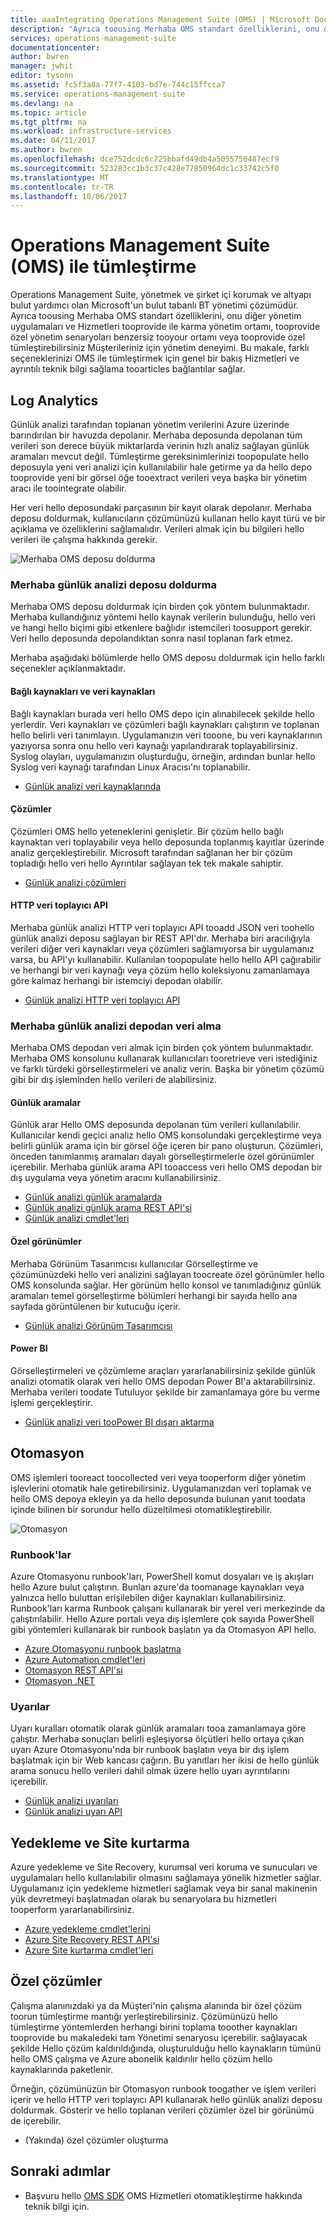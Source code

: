 ```yaml
---
title: aaaIntegrating Operations Management Suite (OMS) | Microsoft Docs
description: "Ayrıca toousing Merhaba OMS standart özelliklerini, onu diğer yönetim uygulamaları ve Hizmetleri tooprovide ile karma yönetim ortamı, tooprovide özel yönetim senaryoları benzersiz tooyour ortamı veya tooprovide özel tümleştirebilirsiniz Müşterileriniz için yönetim deneyimi.  Bu makalede farklı seçeneklerinizi OMS ile tümleştirmek için genel bir bakış sağlar ve ayrıntılı teknik bilgi sağlama tooarticles bağlar."
services: operations-management-suite
documentationcenter: 
author: bwren
manager: jwhit
editor: tysonn
ms.assetid: fc5f3a8a-77f7-4103-bd7e-744c15ffcca7
ms.service: operations-management-suite
ms.devlang: na
ms.topic: article
ms.tgt_pltfrm: na
ms.workload: infrastructure-services
ms.date: 04/11/2017
ms.author: bwren
ms.openlocfilehash: dce752dcdc6c725bbafd49db4a5055750487ecf9
ms.sourcegitcommit: 523283cc1b3c37c428e77850964dc1c33742c5f0
ms.translationtype: MT
ms.contentlocale: tr-TR
ms.lasthandoff: 10/06/2017
---
```

# <a name="integrating-with-operations-management-suite-oms"></a>Operations Management Suite (OMS) ile tümleştirme
Operations Management Suite, yönetmek ve şirket içi korumak ve altyapı bulut yardımcı olan Microsoft'un bulut tabanlı BT yönetimi çözümüdür.  Ayrıca toousing Merhaba OMS standart özelliklerini, onu diğer yönetim uygulamaları ve Hizmetleri tooprovide ile karma yönetim ortamı, tooprovide özel yönetim senaryoları benzersiz tooyour ortamı veya tooprovide özel tümleştirebilirsiniz Müşterileriniz için yönetim deneyimi.  Bu makale, farklı seçeneklerinizi OMS ile tümleştirmek için genel bir bakış Hizmetleri ve ayrıntılı teknik bilgi sağlama tooarticles bağlantılar sağlar. 

## <a name="log-analytics"></a>Log Analytics
Günlük analizi tarafından toplanan yönetim verilerini Azure üzerinde barındırılan bir havuzda depolanır.  Merhaba deposunda depolanan tüm verileri son derece büyük miktarlarda verinin hızlı analiz sağlayan günlük aramaları mevcut değil.  Tümleştirme gereksinimlerinizi toopopulate hello deposuyla yeni veri analizi için kullanılabilir hale getirme ya da hello depo tooprovide yeni bir görsel öğe tooextract verileri veya başka bir yönetim aracı ile toointegrate olabilir.

Her veri hello deposundaki parçasının bir kayıt olarak depolanır.  Merhaba deposu doldurmak, kullanıcıların çözümünüzü kullanan hello kayıt türü ve bir açıklama ve özelliklerini sağlamalıdır.  Verileri almak için bu bilgileri hello verileri ile çalışma hakkında gerekir.

![Merhaba OMS deposu doldurma](media/operations-management-suite-integration/repository.png)

### <a name="populate-hello-log-analytics-repository"></a>Merhaba günlük analizi deposu doldurma
Merhaba OMS deposu doldurmak için birden çok yöntem bulunmaktadır.  Merhaba kullandığınız yöntemi hello kaynak verilerin bulunduğu, hello veri ve hangi hello biçimi gibi etkenlere bağlıdır istemcileri toosupport gerekir.  Veri hello deposunda depolandıktan sonra nasıl toplanan fark etmez.

Merhaba aşağıdaki bölümlerde hello OMS deposu doldurmak için hello farklı seçenekler açıklanmaktadır.

#### <a name="connected-sources-and-data-sources"></a>Bağlı kaynakları ve veri kaynakları
Bağlı kaynakları burada veri hello OMS depo için alınabilecek şekilde hello yerlerdir.  Veri kaynakları ve çözümleri bağlı kaynakları çalıştırın ve toplanan hello belirli veri tanımlayın.  Uygulamanızın veri tooone, bu veri kaynaklarının yazıyorsa sonra onu hello veri kaynağı yapılandırarak toplayabilirsiniz.  Syslog olayları, uygulamanızın oluşturduğu, örneğin, ardından bunlar hello Syslog veri kaynağı tarafından Linux Aracısı'nı toplanabilir.

* [Günlük analizi veri kaynaklarında](../log-analytics/log-analytics-data-sources.md)

#### <a name="solutions"></a>Çözümler
Çözümleri OMS hello yeteneklerini genişletir.  Bir çözüm hello bağlı kaynaktan veri toplayabilir veya hello deposunda toplanmış kayıtlar üzerinde analiz gerçekleştirebilir.  Microsoft tarafından sağlanan her bir çözüm topladığı hello veri hello Ayrıntılar sağlayan tek tek makale sahiptir.

* [Günlük analizi çözümleri](../log-analytics/log-analytics-add-solutions.md)

#### <a name="http-data-collector-api"></a>HTTP veri toplayıcı API
Merhaba günlük analizi HTTP veri toplayıcı API tooadd JSON veri toohello günlük analizi deposu sağlayan bir REST API'dır.  Merhaba biri aracılığıyla verileri diğer veri kaynakları veya çözümleri sağlamıyorsa bir uygulamanız varsa, bu API'yı kullanabilir.  Kullanılan toopopulate hello hello API çağırabilir ve herhangi bir veri kaynağı veya çözüm hello koleksiyonu zamanlamaya göre kalmaz herhangi bir istemciyi depodan olabilir.

* [Günlük analizi HTTP veri toplayıcı API](../log-analytics/log-analytics-data-collector-api.md)

### <a name="retrieve-data-from-hello-log-analytics-repository"></a>Merhaba günlük analizi depodan veri alma
Merhaba OMS depodan veri almak için birden çok yöntem bulunmaktadır.  Merhaba OMS konsolunu kullanarak kullanıcıları tooretrieve veri istediğiniz ve farklı türdeki görselleştirmeleri ve analiz verin.  Başka bir yönetim çözümü gibi bir dış işleminden hello verileri de alabilirsiniz.

#### <a name="log-searches"></a>Günlük aramalar
Günlük arar Hello OMS deposunda depolanan tüm verileri kullanılabilir.  Kullanıcılar kendi geçici analiz hello OMS konsolundaki gerçekleştirme veya belirli günlük arama için bir görsel öğe içeren bir pano oluşturun.  Çözümleri, önceden tanımlanmış aramaları dayalı görselleştirmelerle özel görünümler içerebilir.  Merhaba günlük arama API tooaccess veri hello OMS depodan bir dış uygulama veya yönetim aracını kullanabilirsiniz.  

* [Günlük analizi günlük aramalarda](../log-analytics/log-analytics-log-searches.md)
* [Günlük analizi günlük arama REST API'si](../log-analytics/log-analytics-log-search-api.md)
* [Günlük analizi cmdlet'leri](https://msdn.microsoft.com/library/mt188224.aspx)

#### <a name="custom-views"></a>Özel görünümler
Merhaba Görünüm Tasarımcısı kullanıcılar Görselleştirme ve çözümünüzdeki hello veri analizini sağlayan toocreate özel görünümler hello OMS konsolunda sağlar.  Her görünüm hello konsol ve tanımladığınız günlük aramaları temel görselleştirme bölümleri herhangi bir sayıda hello ana sayfada görüntülenen bir kutucuğu içerir.

* [Günlük analizi Görünüm Tasarımcısı](../log-analytics/log-analytics-view-designer.md)

#### <a name="power-bi"></a>Power BI
Görselleştirmeleri ve çözümleme araçları yararlanabilirsiniz şekilde günlük analizi otomatik olarak veri hello OMS depodan Power BI'a aktarabilirsiniz.  Merhaba verileri toodate Tutuluyor şekilde bir zamanlamaya göre bu verme işlemi gerçekleştirir. 

* [Günlük analizi veri tooPower BI dışarı aktarma](../log-analytics/log-analytics-powerbi.md)

## <a name="automation"></a>Otomasyon
OMS işlemleri tooreact toocollected veri veya tooperform diğer yönetim işlevlerini otomatik hale getirebilirsiniz.  Uygulamanızdan veri toplamak ve hello OMS depoya ekleyin ya da hello deposunda bulunan yanıt toodata içinde bilinen bir sorundur hello düzeltilmesi otomatikleştirebilir. 

![Otomasyon](media/operations-management-suite-integration/automate.png)

### <a name="runbooks"></a>Runbook'lar
Azure Otomasyonu runbook'ları, PowerShell komut dosyaları ve iş akışları hello Azure bulut çalıştırın.  Bunları azure'da toomanage kaynakları veya yalnızca hello buluttan erişilebilen diğer kaynakları kullanabilirsiniz.  Runbook'ları karma Runbook çalışanı kullanarak bir yerel veri merkezinde da çalıştırılabilir.  Hello Azure portalı veya dış işlemlere çok sayıda PowerShell gibi yöntemleri kullanarak bir runbook başlatın ya da Otomasyon API hello.

* [Azure Otomasyonu runbook başlatma](../automation/automation-starting-a-runbook.md)
* [Azure Automation cmdlet'leri](https://msdn.microsoft.com/library/dn690262.aspx)
* [Otomasyon REST API'si](https://msdn.microsoft.com/library/mt662285.aspx)
* [Otomasyon .NET](https://msdn.microsoft.com//library/mt465763.aspx)

### <a name="alerts"></a>Uyarılar
Uyarı kuralları otomatik olarak günlük aramaları tooa zamanlamaya göre çalıştır.  Merhaba sonuçları belirli eşleşiyorsa ölçütleri hello ortaya çıkan uyarı Azure Otomasyonu'nda bir runbook başlatın veya bir dış işlem başlatmak için bir Web kancası çağırın.  Bu yanıtları her ikisi de hello günlük arama sonucu hello verileri dahil olmak üzere hello uyarı ayrıntılarını içerebilir.

* [Günlük analizi uyarıları](../log-analytics/log-analytics-alerts.md)
* [Günlük analizi uyarı API](../log-analytics/log-analytics-api-alerts.md)

## <a name="backup-and-site-recovery"></a>Yedekleme ve Site kurtarma
Azure yedekleme ve Site Recovery, kurumsal veri koruma ve sunucuları ve uygulamaları hello kullanılabilir olmasını sağlamaya yönelik hizmetler sağlar.  Uygulamanız için yedekleme hizmetleri sağlamak veya bir sanal makinenin yük devretmeyi başlatmadan olarak bu senaryolara bu hizmetleri tooperform yararlanabilirsiniz.

* [Azure yedekleme cmdlet'lerini](https://msdn.microsoft.com/library/mt619253.aspx)
* [Azure Site Recovery REST API'si](https://msdn.microsoft.com/library/azure/mt750497.aspx)
* [Azure Site kurtarma cmdlet'leri](https://msdn.microsoft.com/library/mt637930.aspx)

## <a name="custom-solutions"></a>Özel çözümler
Çalışma alanınızdaki ya da Müşteri'nin çalışma alanında bir özel çözüm toorun tümleştirme mantığı yerleştirebilirsiniz.  Çözümünüzü hello tümleştirme yöntemlerden herhangi birini toplama tooother kaynakları tooprovide bu makaledeki tam Yönetimi senaryosu içerebilir.  sağlayacak şekilde Hello çözüm kaldırıldığında, oluşturulduğu hello kaynakların tümünü hello OMS çalışma ve Azure abonelik kaldırılır hello çözüm hello kaynaklarında paketlenir.

Örneğin, çözümünüzün bir Otomasyon runbook toogather ve işlem verileri içerir ve hello HTTP veri toplayıcı API kullanarak hello günlük analizi deposu doldurmak.  Gösterir ve hello toplanan verileri çözümler özel bir görünümü de içerebilir.  

* (Yakında) özel çözümler oluşturma    

## <a name="next-steps"></a>Sonraki adımlar
* Başvuru hello [OMS SDK](operations-management-suite-sdk.md) OMS Hizmetleri otomatikleştirme hakkında teknik bilgi için.  

